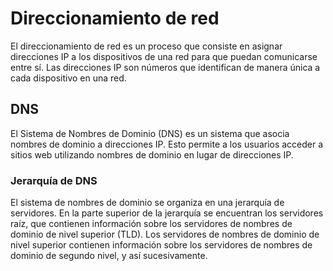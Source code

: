 # Direccionamiento de red

El direccionamiento de red es un proceso que consiste en asignar direcciones IP a los dispositivos de una red para que puedan comunicarse entre sí. Las direcciones IP son números que identifican de manera única a cada dispositivo en una red.

## DNS

El Sistema de Nombres de Dominio (DNS) es un sistema que asocia nombres de dominio a direcciones IP. Esto permite a los usuarios acceder a sitios web utilizando nombres de dominio en lugar de direcciones IP.

### Jerarquía de DNS

El sistema de nombres de dominio se organiza en una jerarquía de servidores. En la parte superior de la jerarquía se encuentran los servidores raíz, que contienen información sobre los servidores de nombres de dominio de nivel superior (TLD). Los servidores de nombres de dominio de nivel superior contienen información sobre los servidores de nombres de dominio de segundo nivel, y así sucesivamente.